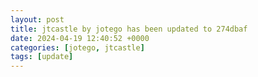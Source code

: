 ```yaml
---
layout: post
title: jtcastle by jotego has been updated to 274dbaf
date: 2024-04-19 12:40:52 +0000
categories: [jotego, jtcastle]
tags: [update]
---
```


